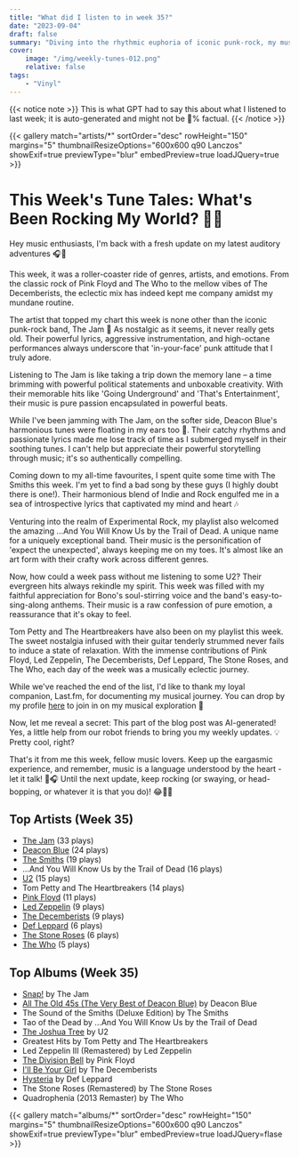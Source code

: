```yaml
---
title: "What did I listen to in week 35?"
date: "2023-09-04"
draft: false
summary: "Diving into the rhythmic euphoria of iconic punk-rock, my musical week was dominated by the distinct sounds of 'The Jam.' Succumbing to their compelling tunes, LastFM data unveiled this legendary band as my most played artist. Explore the raw energy and timeless allure that continues to define my auditory journey."
cover:
    image: "/img/weekly-tunes-012.png"
    relative: false
tags:
    - "Vinyl"
---
```


{{< notice note >}}
This is what GPT had to say this about what I listened to last week; it is auto-generated and might not be 💯% factual.
{{< /notice >}}

{{< gallery match="artists/*" sortOrder="desc" rowHeight="150" margins="5" thumbnailResizeOptions="600x600 q90 Lanczos" showExif=true previewType="blur" embedPreview=true loadJQuery=true >}}

# This Week's Tune Tales: What's Been Rocking My World? 🎵🎸

Hey music enthusiasts, I'm back with a fresh update on my latest auditory adventures 🎧🙌

This week, it was a roller-coaster ride of genres, artists, and emotions. From the classic rock of Pink Floyd and The Who to the mellow vibes of The Decemberists, the eclectic mix has indeed kept me company amidst my mundane routine.

The artist that topped my chart this week is none other than the iconic punk-rock band, The Jam 🎸 As nostalgic as it seems, it never really gets old. Their powerful lyrics, aggressive instrumentation, and high-octane performances always underscore that 'in-your-face' punk attitude that I truly adore.

Listening to The Jam is like taking a trip down the memory lane – a time brimming with powerful political statements and unboxable creativity. With their memorable hits like 'Going Underground' and 'That's Entertainment', their music is pure passion encapsulated in powerful beats. 

While I've been jamming with The Jam, on the softer side, Deacon Blue's harmonious tunes were floating in my ears too 🎵. Their catchy rhythms and passionate lyrics made me lose track of time as I submerged myself in their soothing tunes. I can't help but appreciate their powerful storytelling through music; it's so authentically compelling.

Coming down to my all-time favourites, I spent quite some time with The Smiths this week. I'm yet to find a bad song by these guys (I highly doubt there is one!). Their harmonious blend of Indie and Rock engulfed me in a sea of introspective lyrics that captivated my mind and heart 🎶 

Venturing into the realm of Experimental Rock, my playlist also welcomed the amazing ...And You Will Know Us by the Trail of Dead. A unique name for a uniquely exceptional band. Their music is the personification of 'expect the unexpected', always keeping me on my toes. It's almost like an art form with their crafty work across different genres.

Now, how could a week pass without me listening to some U2? Their evergreen hits always rekindle my spirit. This week was filled with my faithful appreciation for Bono's soul-stirring voice and the band's easy-to-sing-along anthems. Their music is a raw confession of pure emotion, a reassurance that it's okay to feel.

Tom Petty and The Heartbreakers have also been on my playlist this week. The sweet nostalgia infused with their guitar tenderly strummed never fails to induce a state of relaxation. With the immense contributions of Pink Floyd, Led Zeppelin, The Decemberists, Def Leppard, The Stone Roses, and The Who, each day of the week was a musically eclectic journey.

While we've reached the end of the list, I'd like to thank my loyal companion, Last.fm, for documenting my musical journey. You can drop by my profile [here](https://www.last.fm/user/RussMckendrick) to join in on my musical exploration 🎼 

Now, let me reveal a secret: This part of the blog post was AI-generated! Yes, a little help from our robot friends to bring you my weekly updates. 💡 Pretty cool, right?

That's it from me this week, fellow music lovers. Keep up the eargasmic experience, and remember, music is a language understood by the heart - let it talk! 🎵🎧 Until the next update, keep rocking (or swaying, or head-bopping, or whatever it is that you do)! 😂🤘🏼

## Top Artists (Week 35)

- [The Jam](https://www.mckendrick.rocks/artist/the-jam/) (33 plays)
- [Deacon Blue](https://www.mckendrick.rocks/artist/deacon-blue/) (24 plays)
- [The Smiths](https://www.mckendrick.rocks/artist/the-smiths/) (19 plays)
- ...And You Will Know Us by the Trail of Dead (16 plays)
- [U2](https://www.mckendrick.rocks/artist/u2/) (15 plays)
- Tom Petty and The Heartbreakers (14 plays)
- [Pink Floyd](https://www.mckendrick.rocks/artist/pink-floyd/) (11 plays)
- [Led Zeppelin](https://www.mckendrick.rocks/artist/led-zeppelin/) (9 plays)
- [The Decemberists](https://www.mckendrick.rocks/artist/the-decemberists/) (9 plays)
- [Def Leppard](https://www.mckendrick.rocks/artist/def-leppard/) (6 plays)
- [The Stone Roses](https://www.mckendrick.rocks/artist/the-stone-roses/) (6 plays)
- [The Who](https://www.mckendrick.rocks/artist/the-who/) (5 plays)


## Top Albums (Week 35)

- [Snap!](https://www.mckendrick.rocks/albums/snap-14312912/) by The Jam
- [All The Old 45s (The Very Best of Deacon Blue)](https://www.mckendrick.rocks/albums/all-the-old-45s-the-very-best-of-deacon-blue-28160602/) by Deacon Blue
- The Sound of the Smiths (Deluxe Edition) by The Smiths
- Tao of the Dead by ...And You Will Know Us by the Trail of Dead
- [The Joshua Tree](https://www.mckendrick.rocks/albums/the-joshua-tree-10391869/) by U2
- Greatest Hits by Tom Petty and The Heartbreakers
- Led Zeppelin III (Remastered) by Led Zeppelin
- [The Division Bell](https://www.mckendrick.rocks/albums/the-division-bell-13718487/) by Pink Floyd
- [I'll Be Your Girl](https://www.mckendrick.rocks/albums/i-ll-be-your-girl-11709250/) by The Decemberists
- [Hysteria](https://www.mckendrick.rocks/albums/hysteria-10660430/) by Def Leppard
- The Stone Roses (Remastered) by The Stone Roses
- Quadrophenia (2013 Remaster) by The Who


{{< gallery match="albums/*" sortOrder="desc" rowHeight="150" margins="5" thumbnailResizeOptions="600x600 q90 Lanczos" showExif=true previewType="blur" embedPreview=true loadJQuery=flase >}}